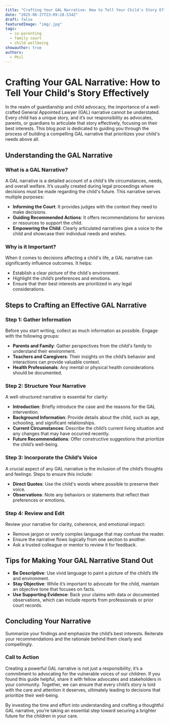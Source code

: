```yaml
---
title: "Crafting Your GAL Narrative: How to Tell Your Child's Story Effectively"
date: "2025-06-27T23:09:28.534Z"
draft: false
featuredImage: "img/.jpg"
tags:
  - co-parenting
  - family court
  - child wellbeing
showauthor: true
authors:
  - Phil
---
```


# Crafting Your GAL Narrative: How to Tell Your Child's Story Effectively

In the realm of guardianship and child advocacy, the importance of a well-crafted General Appointed Lawyer (GAL) narrative cannot be understated. Every child has a unique story, and it’s our responsibility as advocates, parents, or guardians to articulate that story effectively, focusing on their best interests. This blog post is dedicated to guiding you through the process of building a compelling GAL narrative that prioritizes your child's needs above all.

## Understanding the GAL Narrative

### What is a GAL Narrative?
A GAL narrative is a detailed account of a child's life circumstances, needs, and overall welfare. It’s usually created during legal proceedings where decisions must be made regarding the child's future. This narrative serves multiple purposes:
- **Informing the Court**: It provides judges with the context they need to make decisions.
- **Guiding Recommended Actions**: It offers recommendations for services or resources to support the child.
- **Empowering the Child**: Clearly articulated narratives give a voice to the child and showcase their individual needs and wishes.

### Why is it Important?
When it comes to decisions affecting a child's life, a GAL narrative can significantly influence outcomes. It helps:
- Establish a clear picture of the child's environment.
- Highlight the child’s preferences and emotions.
- Ensure that their best interests are prioritized in any legal considerations.

## Steps to Crafting an Effective GAL Narrative

### Step 1: Gather Information
Before you start writing, collect as much information as possible. Engage with the following groups:
- **Parents and Family**: Gather perspectives from the child's family to understand their environment.
- **Teachers and Caregivers**: Their insights on the child’s behavior and interactions can provide valuable context.
- **Health Professionals**: Any mental or physical health considerations should be documented.

### Step 2: Structure Your Narrative
A well-structured narrative is essential for clarity:
- **Introduction**: Briefly introduce the case and the reasons for the GAL intervention.
- **Background Information**: Provide details about the child, such as age, schooling, and significant relationships.
- **Current Circumstances**: Describe the child’s current living situation and any changes that may have occurred recently.
- **Future Recommendations**: Offer constructive suggestions that prioritize the child’s well-being.

### Step 3: Incorporate the Child’s Voice
A crucial aspect of any GAL narrative is the inclusion of the child’s thoughts and feelings. Steps to ensure this include:
- **Direct Quotes**: Use the child's words where possible to preserve their voice.
- **Observations**: Note any behaviors or statements that reflect their preferences or emotions.

### Step 4: Review and Edit
Review your narrative for clarity, coherence, and emotional impact:
- Remove jargon or overly complex language that may confuse the reader.
- Ensure the narrative flows logically from one section to another.
- Ask a trusted colleague or mentor to review it for feedback.

## Tips for Making Your GAL Narrative Stand Out
- **Be Descriptive**: Use vivid language to paint a picture of the child’s life and environment.
- **Stay Objective**: While it’s important to advocate for the child, maintain an objective tone that focuses on facts.
- **Use Supporting Evidence**: Back your claims with data or documented observations, which can include reports from professionals or prior court records.

## Concluding Your Narrative
Summarize your findings and emphasize the child’s best interests. Reiterate your recommendations and the rationale behind them clearly and compellingly.

### Call to Action
Creating a powerful GAL narrative is not just a responsibility; it’s a commitment to advocating for the vulnerable voices of our children. If you found this guide helpful, share it with fellow advocates and stakeholders in your community. Together, we can ensure that every child’s story is told with the care and attention it deserves, ultimately leading to decisions that prioritize their well-being.

By investing the time and effort into understanding and crafting a thoughtful GAL narrative, you’re taking an essential step toward securing a brighter future for the children in your care.

